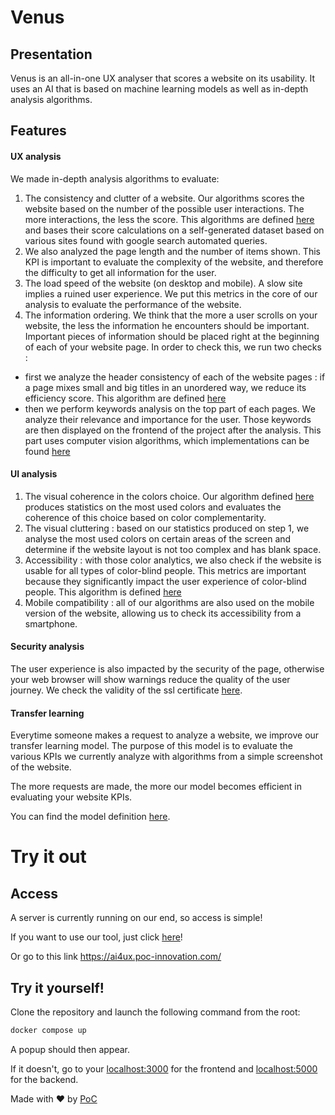 # Venus

## Presentation
Venus is an all-in-one UX analyser that scores a website on its usability.
It uses an AI that is based on machine learning models as well as in-depth analysis algorithms.

## Features

#### UX analysis

We made in-depth analysis algorithms to evaluate:

1. The consistency and clutter of a website. Our algorithms scores the website based on the number of the possible user interactions. The more interactions, the less the score. This algorithms are defined [here](https://github.com/AI4UX/2020_PoC/blob/master/back/clutter.py) and bases their score calculations on a self-generated dataset based on various sites found with google search automated queries.
2. We also analyzed the page length and the number of items shown. This KPI is important to evaluate the complexity of the website, and therefore the difficulty to get all information for the user.
3. The load speed of the website (on desktop and mobile). A slow site implies a ruined user experience. We put this metrics in the core of our analysis to evaluate the performance of the website.
4. The information ordering. We think that the more a user scrolls on your website, the less the information he encounters should be important. Important pieces of information should be placed right at the beginning of each of your website page. In order to check this, we run two checks :
  * first we analyze the header consistency of each of the website pages : if a page mixes small and big titles in an unordered way, we reduce its efficiency score. This algorithm are defined [here](https://github.com/AI4UX/2020_PoC/blob/master/back/analysis.py)
  * then we perform keywords analysis on the top part of each pages. We analyze their relevance and importance for the user. Those keywords are then displayed on the frontend of the project after the analysis. This part uses computer vision algorithms, which implementations can be found [here](https://github.com/AI4UX/2020_PoC/blob/master/back/analysis.py)


#### UI analysis

1. The visual coherence in the colors choice. Our algorithm defined [here](https://github.com/AI4UX/2020_PoC/blob/master/back/color.py) produces statistics on the most used colors and evaluates the coherence of this choice based on color complementarity.
2. The visual cluttering : based on our statistics produced on step 1, we analyse the most used colors on certain areas of the screen and determine if the website layout is not too complex and has blank space.
3. Accessibility : with those color analytics, we also check if the website is usable for all types of color-blind people. This metrics are important because they significantly impact the user experience of color-blind people. This algorithm is defined [here](https://github.com/AI4UX/2020_PoC/blob/master/back/color.py)
4. Mobile compatibility : all of our algorithms are also used on the mobile version of the website, allowing us to check its accessibility from a smartphone.


#### Security analysis

The user experience is also impacted by the security of the page, otherwise your web browser will show warnings reduce the quality of the user journey. We check the validity of the ssl certificate [here](https://github.com/AI4UX/2020_PoC/blob/master/back/analysis.py).

#### Transfer learning

Everytime someone makes a request to analyze a website, we improve our transfer learning model. The purpose of this model is to evaluate the various KPIs we currently analyze with algorithms from a simple screenshot of the website.

The more requests are made, the more our model becomes efficient in evaluating your website KPIs.

You can find the model definition [here](https://github.com/AI4UX/2020_PoC/blob/master/back/models.py).

# Try it out

## Access

A server is currently running on our end, so access is simple!

If you want to use our tool, just click [here](https://ai4ux.poc-innovation.com/)!

Or go to this link https://ai4ux.poc-innovation.com/

## Try it yourself!

Clone the repository and launch the following command from the root:
```bash
docker compose up
```
A popup should then appear.

If it doesn't, go to your [localhost:3000](http://localhost:3000) for the frontend and [localhost:5000](http://localhost:5000) for the backend.

Made with :heart: by [PoC](http://poc-innovation.com)
